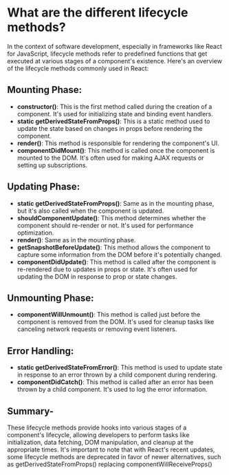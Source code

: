 # What are the different lifecycle methods?
In the context of software development, especially in frameworks like React for JavaScript, lifecycle methods refer to predefined functions that get executed at various stages of a component's existence. Here's an overview of the lifecycle methods commonly used in React:

## Mounting Phase:
 - **constructor()**: 
   This is the first method called during the creation of a component. It's used for initializing state and binding event handlers.
 - **static getDerivedStateFromProps()**: 
This is a static method used to update the state based on changes in props before rendering the component.
- **render()**:
This method is responsible for rendering the component's UI.
- **componentDidMount()**: This method is called once the component is mounted to the DOM. It's often used for making AJAX requests or setting up subscriptions.
## Updating Phase:
 - **static getDerivedStateFromProps()**: Same as in the mounting phase, but it's also called when the component is updated.
 - **shouldComponentUpdate()**: This method determines whether the component should re-render or not. It's used for performance optimization.
 - **render()**: Same as in the mounting phase.
 - **getSnapshotBeforeUpdate()**: This method allows the component to capture some information from the DOM before it's potentially changed.
 - **componentDidUpdate()**: This method is called after the component is re-rendered due to updates in props or state. It's often used for updating the DOM in response to prop or state changes.
## Unmounting Phase:
 - **componentWillUnmount()**: This method is called just before the component is removed from the DOM. It's used for cleanup tasks like canceling network requests or removing event listeners.
## Error Handling:
 - **static getDerivedStateFromError()**: This method is used to update state in response to an error thrown by a child component during rendering.
 - **componentDidCatch()**: This method is called after an error has been thrown by a child component. It's used to log the error information.

## Summary-
These lifecycle methods provide hooks into various stages of a component's lifecycle, allowing developers to perform tasks like initialization, data fetching, DOM manipulation, and cleanup at the appropriate times. It's important to note that with React's recent updates, some lifecycle methods are deprecated in favor of newer alternatives, such as getDerivedStateFromProps() replacing componentWillReceiveProps()
